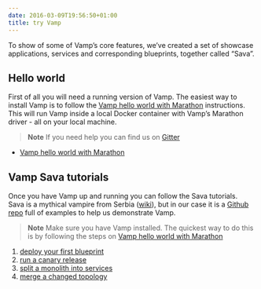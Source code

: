 ```yaml
---
date: 2016-03-09T19:56:50+01:00
title: try Vamp
---
```


To show of some of Vamp’s core features, we’ve created a set of showcase applications, services and corresponding blueprints, together called “Sava”. 

## Hello world
First of all you will need a running version of Vamp. The easiest way to install Vamp is to follow the [Vamp hello world with Marathon](/quick-setup/) instructions. This will run Vamp inside a local Docker container with Vamp’s Marathon driver - all on your local machine.  

> **Note** If you need help you can find us on [Gitter](https://gitter.im/magneticio/vamp)

* [Vamp hello world with Marathon](/hello-world-marathon/)

## Vamp Sava tutorials

Once you have Vamp up and running you can follow the Sava tutorials.  
Sava is a mythical vampire from Serbia ([wiki](http://en.wikipedia.org/wiki/Sava_Savanovi%C4%87)), but in our case it is a [Github repo](https://github.com/magneticio/sava) full of examples to help us demonstrate Vamp.

> **Note** Make sure you have Vamp installed. The quickest way to do this is by following the steps on [Vamp hello world with Marathon](/hello-world-marathon/)

1. [deploy your first blueprint](/deploy/)
2. [run a canary release](/canary-release/)
3. [split a monolith into services](/split-into-services/)
4. [merge a changed topology](/merge/)